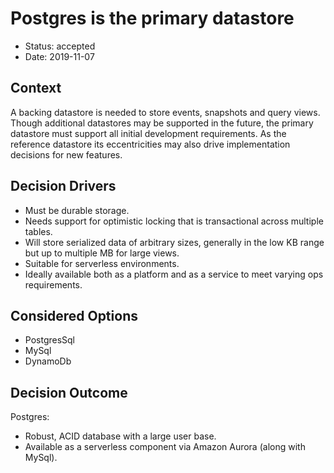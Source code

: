 # Postgres is the primary datastore

* Status: accepted
* Date: 2019-11-07

## Context

A backing datastore is needed to store events, snapshots and query views.
Though additional datastores may be supported in the future, the primary datastore must support all initial development 
requirements. As the reference datastore its eccentricities may also drive implementation decisions for new features.

## Decision Drivers

- Must be durable storage.
- Needs support for optimistic locking that is transactional across multiple tables.
- Will store serialized data of arbitrary sizes, generally in the low KB range but up to multiple MB for large views. 
- Suitable for serverless environments.
- Ideally available both as a platform and as a service to meet varying ops requirements.

## Considered Options

- PostgresSql
- MySql
- DynamoDb

## Decision Outcome

Postgres:
- Robust, ACID database with a large user base.
- Available as a serverless component via Amazon Aurora (along with MySql).